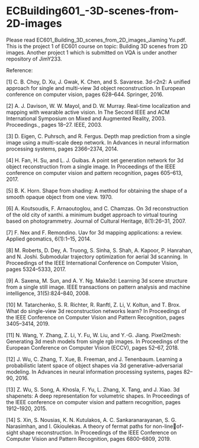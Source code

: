 # ECBuilding601_-3D-scenes-from-2D-images

Please read EC601_Building_3D_scenes_from_2D_images_Jiaming Yu.pdf. This is the project 1 of EC601 course on topic: Building 3D scenes from 2D images. Another project 1 which is submitted on VQA is under another repository of JimY233.

Reference:

[1] C. B. Choy, D. Xu, J. Gwak, K. Chen, and S. Savarese. 3d-r2n2: A
unified approach for single and multi-view 3d object reconstruction.
In European conference on computer vision, pages 628–644. Springer,
2016.

[2] A. J. Davison, W. W. Mayol, and D. W. Murray. Real-time localization
and mapping with wearable active vision. In The Second IEEE and
ACM International Symposium on Mixed and Augmented Reality, 2003.
Proceedings., pages 18–27. IEEE, 2003.

[3] D. Eigen, C. Puhrsch, and R. Fergus. Depth map prediction from a
single image using a multi-scale deep network. In Advances in neural
information processing systems, pages 2366–2374, 2014.

[4] H. Fan, H. Su, and L. J. Guibas. A point set generation network for
3d object reconstruction from a single image. In Proceedings of the
IEEE conference on computer vision and pattern recognition, pages
605–613, 2017.

[5] B. K. Horn. Shape from shading: A method for obtaining the shape
of a smooth opaque object from one view. 1970.

[6] A. Koutsoudis, F. Arnaoutoglou, and C. Chamzas. On 3d reconstruction
of the old city of xanthi. a minimum budget approach to virtual touring
based on photogrammetry. Journal of Cultural Heritage, 8(1):26–31,
2007.

[7] F. Nex and F. Remondino. Uav for 3d mapping applications: a review.
Applied geomatics, 6(1):1–15, 2014.

[8] M. Roberts, D. Dey, A. Truong, S. Sinha, S. Shah, A. Kapoor,
P. Hanrahan, and N. Joshi. Submodular trajectory optimization for aerial
3d scanning. In Proceedings of the IEEE International Conference on
Computer Vision, pages 5324–5333, 2017.

[9] A. Saxena, M. Sun, and A. Y. Ng. Make3d: Learning 3d scene structure
from a single still image. IEEE transactions on pattern analysis and
machine intelligence, 31(5):824–840, 2008.

[10] M. Tatarchenko, S. R. Richter, R. Ranftl, Z. Li, V. Koltun, and T. Brox.
What do single-view 3d reconstruction networks learn? In Proceedings
of the IEEE Conference on Computer Vision and Pattern Recognition,
pages 3405–3414, 2019.

[11] N. Wang, Y. Zhang, Z. Li, Y. Fu, W. Liu, and Y.-G. Jiang. Pixel2mesh:
Generating 3d mesh models from single rgb images. In Proceedings of
the European Conference on Computer Vision (ECCV), pages 52–67,
2018.

[12] J. Wu, C. Zhang, T. Xue, B. Freeman, and J. Tenenbaum. Learning a
probabilistic latent space of object shapes via 3d generative-adversarial
modeling. In Advances in neural information processing systems, pages
82–90, 2016.

[13] Z. Wu, S. Song, A. Khosla, F. Yu, L. Zhang, X. Tang, and J. Xiao. 3d
shapenets: A deep representation for volumetric shapes. In Proceedings
of the IEEE conference on computer vision and pattern recognition,
pages 1912–1920, 2015.

[14] S. Xin, S. Nousias, K. N. Kutulakos, A. C. Sankaranarayanan, S. G.
Narasimhan, and I. Gkioulekas. A theory of fermat paths for non-lineof-sight shape reconstruction. In Proceedings of the IEEE Conference
on Computer Vision and Pattern Recognition, pages 6800–6809, 2019.
